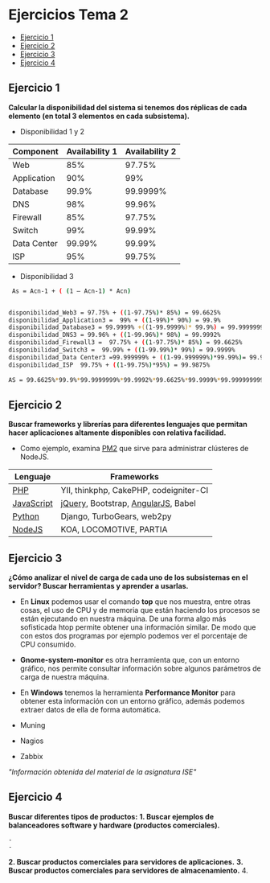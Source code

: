 # Ejercicios Tema 2 
- [Ejercicio 1](#ejercicio-1)
- [Ejercicio 2](#ejercicio-2)
- [Ejercicio 3](#ejercicio-3)
- [Ejercicio 4](#ejercicio-4)

## Ejercicio 1
**Calcular la disponibilidad del sistema si tenemos dos réplicas de cada elemento (en total 3 elementos en cada subsistema).**

-  Disponibilidad 1 y 2

 Component    | Availability 1| Availability 2 
 -----------  | ------------  | ----------- 
 Web          | 85% 	      | 97.75% 
 Application  | 90% 	      | 99% 
 Database     | 99.9% 	      | 99.9999% 
 DNS          | 98% 	      | 99.96% 
 Firewall     | 85%           | 97.75% 
 Switch       | 99%           | 99.99% 
 Data Center  | 99.99%        | 99.99% 
 ISP          | 95%           | 99.75% 

- Disponibilidad 3 

```sh
 As = Acn-1 + ( (1 – Acn-1) * Acn)
```
```sh

disponibilidad_Web3 = 97.75% + ((1-97.75%)* 85%) = 99.6625% 
disponibilidad_Application3 =  99% + ((1-99%)* 90%) = 99.9% 
disponibilidad_Database3 = 99.9999% +((1-99.9999%)* 99.9%) = 99.9999999% 
disponibilidad_DNS3 = 99.96% + ((1-99.96%)* 98%) = 99.9992% 
disponibilidad_Firewall3 =  97.75% + ((1-97.75%)* 85%) = 99.6625% 
disponibilidad_Switch3 =  99.99% + ((1-99.99%)* 99%) = 99.9999% 
disponibilidad_Data Center3 =99.999999% + ((1-99.999999%)*99.99%)= 99.9999999999% 
disponibilidad_ISP  99.75% + ((1-99.75%)*95%) = 99.9875% 
 
AS = 99.6625%*99.9%*99.9999999%*99.9992%*99.6625%*99.9999%*99.9999999999%*99.9875%=99.2135165%
```
## Ejercicio 2
**Buscar frameworks y librerías para diferentes lenguajes que permitan hacer aplicaciones altamente disponibles con relativa facilidad.**
- Como ejemplo, examina [PM2](https://github.com/Unitech/pm2) que sirve para administrar clústeres de NodeJS.

Lenguaje            | Frameworks
----------------    |--------------
[PHP][PHP]          | YII, thinkphp, CakePHP, codeigniter-CI
[JavaScript][JAVA]  | [jQuery], Bootstrap,  [AngularJS], Babel
[Python][PYTHON]    | Django, TurboGears, web2py
[NodeJS][NODE]	    | KOA, LOCOMOTIVE, PARTIA


## Ejercicio 3
**¿Cómo analizar el nivel de carga de cada uno de los subsistemas en el servidor? Buscar herramientas y aprender a usarlas.**

- En **Linux** podemos usar el comando **top** que nos muestra, entre otras cosas, el uso de CPU y de memoria que están haciendo los procesos se están ejecutando en nuestra máquina. De una forma algo más sofisticada htop permite obtener una información similar. De modo que con estos dos programas por ejemplo podemos ver el porcentaje de CPU consumido.

- **Gnome-system-monitor** es otra herramienta que, con un entorno gráfico, nos permite consultar información sobre algunos parámetros de carga de nuestra máquina.

- En **Windows** tenemos la herramienta **Performance Monitor** para obtener esta información con un entorno gráfico, además podemos extraer datos de ella de forma automática.

- Muning 
- Nagios
- Zabbix

*"Información obtenida del material de la asignatura ISE"*
   
## Ejercicio 4

**Buscar diferentes tipos de productos:**
**1. Buscar ejemplos de balanceadores software y hardware (productos comerciales).**

    - 
    - 
**2. Buscar productos comerciales para servidores de aplicaciones.** 
**3. Buscar productos comerciales para servidores de almacenamiento.**
4. 

[PHP]:http://www.phpframeworks.com/
[JAVA]:http://www.sitepoint.com/top-javascript-frameworks-libraries-tools-use/
[PYTHON]:https://wiki.python.org/moin/WebFrameworks/
[NODE]:http://nodeframework.com/
[jQuery]: <http://jquery.com>
[AngularJS]: <http://angularjs.org>

